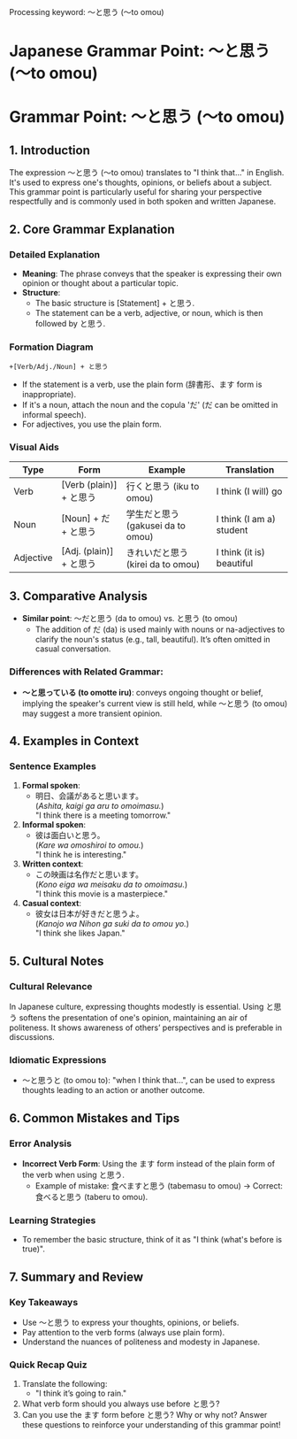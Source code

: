 Processing keyword: ～と思う (〜to omou)
# Japanese Grammar Point: ～と思う (〜to omou)
# Grammar Point: ～と思う (〜to omou)
## 1. Introduction
The expression ～と思う (〜to omou) translates to "I think that..." in English. It's used to express one's thoughts, opinions, or beliefs about a subject. This grammar point is particularly useful for sharing your perspective respectfully and is commonly used in both spoken and written Japanese.
## 2. Core Grammar Explanation
### Detailed Explanation
- **Meaning**: The phrase conveys that the speaker is expressing their own opinion or thought about a particular topic.
- **Structure**: 
  - The basic structure is [Statement] + と思う.
  - The statement can be a verb, adjective, or noun, which is then followed by と思う.
### Formation Diagram
```
+[Verb/Adj./Noun] + と思う
```
- If the statement is a verb, use the plain form (辞書形、ます form is inappropriate).
- If it's a noun, attach the noun and the copula 'だ' (だ can be omitted in informal speech).
- For adjectives, you use the plain form.
### Visual Aids
| Type          | Form                     | Example              | Translation                |
|---------------|--------------------------|----------------------|-----------------------------|
| Verb          | [Verb (plain)] + と思う  | 行くと思う (iku to omou) | I think (I will) go       |
| Noun          | [Noun] + だ + と思う     | 学生だと思う (gakusei da to omou) | I think (I am a) student   |
| Adjective     | [Adj. (plain)] + と思う  | きれいだと思う (kirei da to omou) | I think (it is) beautiful  |
## 3. Comparative Analysis
- **Similar point**: ～だと思う (da to omou) vs. と思う (to omou) 
  - The addition of だ (da) is used mainly with nouns or na-adjectives to clarify the noun's status (e.g., tall, beautiful). It’s often omitted in casual conversation.
### Differences with Related Grammar:
- **～と思っている (to omotte iru)**: conveys ongoing thought or belief, implying the speaker's current view is still held, while ～と思う (to omou) may suggest a more transient opinion.
  
## 4. Examples in Context
### Sentence Examples
1. **Formal spoken**: 
   - 明日、会議があると思います。  
     (*Ashita, kaigi ga aru to omoimasu.*)  
     "I think there is a meeting tomorrow."
2. **Informal spoken**: 
   - 彼は面白いと思う。  
     (*Kare wa omoshiroi to omou.*)  
     "I think he is interesting."
3. **Written context**: 
   - この映画は名作だと思います。  
     (*Kono eiga wa meisaku da to omoimasu.*)  
     "I think this movie is a masterpiece."
4. **Casual context**: 
   - 彼女は日本が好きだと思うよ。  
     (*Kanojo wa Nihon ga suki da to omou yo.*)  
     "I think she likes Japan."
## 5. Cultural Notes
### Cultural Relevance
In Japanese culture, expressing thoughts modestly is essential. Using と思う softens the presentation of one's opinion, maintaining an air of politeness. It shows awareness of others’ perspectives and is preferable in discussions.
### Idiomatic Expressions
- 〜と思うと (to omou to): "when I think that...", can be used to express thoughts leading to an action or another outcome.
## 6. Common Mistakes and Tips
### Error Analysis
- **Incorrect Verb Form**: Using the ます form instead of the plain form of the verb when using と思う.
  - Example of mistake: 食べますと思う (tabemasu to omou) → Correct: 食べると思う (taberu to omou).
  
### Learning Strategies
- To remember the basic structure, think of it as "I think (what's before is true)".
## 7. Summary and Review
### Key Takeaways
- Use ～と思う to express your thoughts, opinions, or beliefs.
- Pay attention to the verb forms (always use plain form).
- Understand the nuances of politeness and modesty in Japanese.
### Quick Recap Quiz
1. Translate the following: 
   - "I think it’s going to rain."
2. What verb form should you always use before と思う?
3. Can you use the ます form before と思う? Why or why not? 
Answer these questions to reinforce your understanding of this grammar point!
